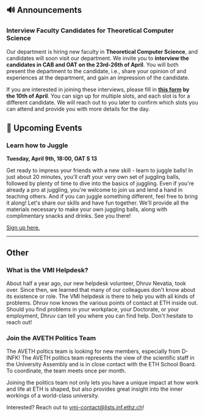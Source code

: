## 🔊 Announcements

### Interview Faculty Candidates for Theoretical Computer Science

Our department is hiring new faculty in **Theoretical Computer Science**, and candidates will soon visit our department.
We invite you to **interview the candidates in CAB and OAT on the 23rd-26th of April**.
You will both present the department to the candidate, i.e., share your opinion of and experiences at the department, and gain an impression of the candidate.

If you are interested in joining these interviews, please fill in **[this form](https://docs.google.com/forms/d/e/1FAIpQLSeOnh-9Zd8Sk13NyvI4x1UhfFtZJOXlQUhY7tZ1LxjrmBdQMQ/viewform?usp=sf_link) by the 10th of April**.
You can sign up for multiple slots, and each slot is for a different candidate.
We will reach out to you later to confirm which slots you can attend and provide you with more details for the day.

## 📅 Upcoming Events

### Learn how to Juggle

**Tuesday, April 9th, 18:00, OAT S 13**

Get ready to impress your friends with a new skill - learn to juggle balls! In just about 20 minutes, you'll craft your very own set of juggling balls, followed by plenty of time to dive into the basics of juggling. Even if you're already a pro at juggling, you're welcome to join us and lend a hand in teaching others. And if you can juggle something different, feel free to bring it along! Let's share our skills and have fun together. We'll provide all the materials necessary to make your own juggling balls, along with complimentary snacks and drinks. See you there!

[Sign up here.](https://forms.gle/fTvdCTz5jyksKeFV7)

<hr>

## Other

### What is the VMI Helpdesk?

About half a year ago, our new helpdesk volunteer, Dhruv Nevatia, took over.
Since then, we learned that many of our colleagues don't know about its existence or role.
The VMI helpdesk is there to help you with all kinds of problems.
Dhruv now knows the various points of contact at ETH inside out.
Should you find problems in your workplace, your Doctorate, or your employment, Dhruv can tell you where you can find help.
Don't hesitate to reach out!

### Join the AVETH Politics Team

The AVETH poltics team is looking for new members, especially from D-INFK!
The AVETH politics team represents the view of the scientific staff in the University Assembly and is in close contact with the ETH School Board.
To coordinate, the team meets once per month.

Joining the politics team not only lets you have a unique impact at how work and life at ETH is shaped, but also provides great insight into the inner workings of a world-class university.

Interested? Reach out to [vmi-contact@lists.inf.ethz.ch](mailto:vmi-contact@lists.inf.ethz.ch)!
